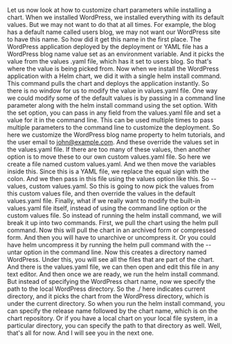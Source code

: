 Let us now look at how to customize chart parameters while installing a chart. When we installed WordPress, we installed everything with its default values. But we may not want to do that at all times. For example, the blog has a default name called users blog, we may not want our WordPress site to have this name. So how did it get this name in the first place. The WordPress application deployed by the deployment or YAML file has a WordPress blog name value set as an environment variable. And it picks the value from the values .yaml file, which has it set to users blog. So that's where the value is being picked from. Now when we install the WordPress application with a Helm chart, we did it with a single helm install command. This command pulls the chart and deploys the application instantly. So there is no window for us to modify the value in values.yaml file. One way we could modify some of the default values is by passing in a command line parameter along with the helm install command using the set option. With the set option, you can pass in any field from the values.yaml file and set a value for it in the command line. This can be used multiple times to pass multiple parameters to the command line to customize the deployment. So here we customize the WordPress blog name property to helm tutorials, and the user email to john@example.com. And these override the values set in the values.yaml file. If there are too many of these values, then another option is to move these to our own custom values.yaml file. So here we create a file named custom values.yaml. And we then move the variables inside this. Since this is a YAML file, we replace the equal sign with the colon. And we then pass in this file using the values option like this. So --values, custom values.yaml. So this is going to now pick the values from this custom values file, and then override the values in the default values.yaml file. Finally, what if we really want to modify the built-in values.yaml file itself, instead of using the command line option or the custom values file. So instead of running the helm install command, we will break it up into two commands. First, we pull the chart using the helm pull command. Now this will pull the chart in an archived form or compressed form. And then you will have to unarchive or uncompress it. Or you could have helm uncompress it by running the helm pull command with the --untar option in the command line. Now this creates a directory named WordPress. Under this, you will see all the files that are part of the chart. And there is the values.yaml file, we can then open and edit this file in any text editor. And then once we are ready, we run the helm install command. But instead of specifying the WordPress chart name, now we specify the path to the local WordPress directory. So the ./ here indicates current directory, and it picks the chart from the WordPress directory, which is under the current directory. So when you run the helm install command, you can specify the release name followed by the chart name, which is on the chart repository. Or if you have a local chart on your local file system, in a particular directory, you can specify the path to that directory as well. Well, that's all for now. And I will see you in the next one.